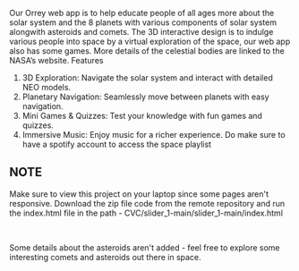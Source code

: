 Our Orrey web app is to help educate people of all ages more about the solar system and the 8 planets with various components of solar system alongwith asteroids and comets. The 3D interactive design is to indulge various people into space by a virtual exploration of the space, our web app also has some games. More details of the celestial bodies are linked to the NASA’s website. 
Features 
1.	3D Exploration:
Navigate the solar system and interact with detailed NEO models.  
2.	Planetary Navigation:
Seamlessly move between planets with easy navigation.
3.	Mini Games & Quizzes:
Test your knowledge with fun games and quizzes.
4.	Immersive Music:
Enjoy music for a richer experience. Do make sure to have a spotify account to access the space playlist

<h2>NOTE</h2>
<p>Make sure to view this project on your laptop since some pages aren't responsive. Download the zip file code from the remote repository and run the index.html file in the path - CVC/slider_1-main/slider_1-main/index.html </p>
<br>
<p>Some details about the asteroids aren't added - feel free to explore some interesting comets and asteroids out there in space.</p>
<br>
